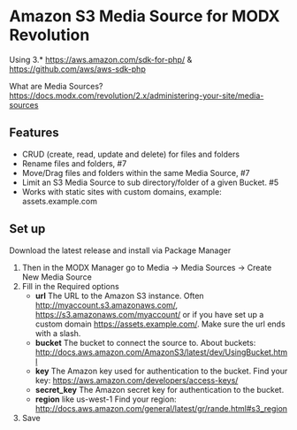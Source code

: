 # Amazon S3 Media Source for MODX Revolution

Using 3.* https://aws.amazon.com/sdk-for-php/ & https://github.com/aws/aws-sdk-php

What are Media Sources? https://docs.modx.com/revolution/2.x/administering-your-site/media-sources

## Features
* CRUD (create, read, update and delete) for files and folders
* Rename files and folders, #7
* Move/Drag files and folders within the same Media Source, #7
* Limit an S3 Media Source to sub directory/folder of a given Bucket. #5
* Works with static sites with custom domains, example: assets.example.com

## Set up
Download the latest release and install via Package Manager

1. Then in the MODX Manager go to Media -> Media Sources -> Create New Media Source
2. Fill in the Required options
   - **url** The URL to the Amazon S3 instance. Often http://myaccount.s3.amazonaws.com/, 
   https://s3.amazonaws.com/myaccount/ or if you have set up a custom domain https://assets.example.com/. Make sure the url ends with a slash.
   - **bucket** The bucket to connect the source to. About buckets: http://docs.aws.amazon.com/AmazonS3/latest/dev/UsingBucket.html
   - **key** The Amazon key used for authentication to the bucket. Find your key: https://aws.amazon.com/developers/access-keys/
   - **secret_key** The Amazon secret key for authentication to the bucket.
   - **region** like us-west-1 Find your region: http://docs.aws.amazon.com/general/latest/gr/rande.html#s3_region
3. Save
